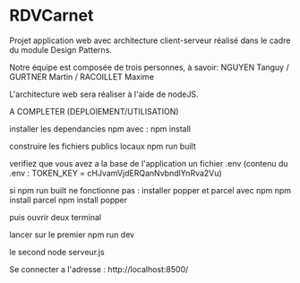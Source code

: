 # RDVCarnet

Projet application web avec architecture client-serveur réalisé dans le cadre du module Design Patterns.

Notre équipe est composée de trois personnes, à savoir: NGUYEN Tanguy / GURTNER Martin / RACOILLET Maxime

L'architecture web sera réaliser à l'aide de nodeJS.

A COMPLETER (DEPLOIEMENT/UTILISATION)

installer les dependancies npm avec : 
    npm install 

construire les fichiers publics locaux 
    npm run built

verifiez que vous avez a la base de l'application un fichier .env 
    (contenu du .env : TOKEN_KEY = cHJvamVjdERQanNvbndlYnRva2Vu)

si npm run built ne fonctionne pas : installer popper et parcel avec npm
    npm install parcel
    npm install popper 

puis ouvrir deux terminal

lancer sur le premier 
    npm run dev 

le second 
    node serveur.js 

Se connecter a l'adresse : http://localhost:8500/